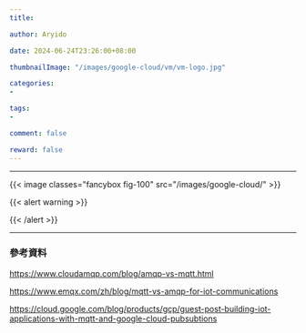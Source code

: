 ```yaml
---
title:  

author: Aryido

date: 2024-06-24T23:26:00+08:00

thumbnailImage: "/images/google-cloud/vm/vm-logo.jpg"

categories:
- 

tags:
- 

comment: false

reward: false
---
```

<!--BODY-->
> 

<!--more-->

---






{{< image classes="fancybox fig-100" src="/images/google-cloud/" >}}



  {{< alert warning >}}

{{< /alert >}}



---

### 參考資料

https://www.cloudamqp.com/blog/amqp-vs-mqtt.html

https://www.emqx.com/zh/blog/mqtt-vs-amqp-for-iot-communications

https://cloud.google.com/blog/products/gcp/guest-post-building-iot-applications-with-mqtt-and-google-cloud-pubsubtions